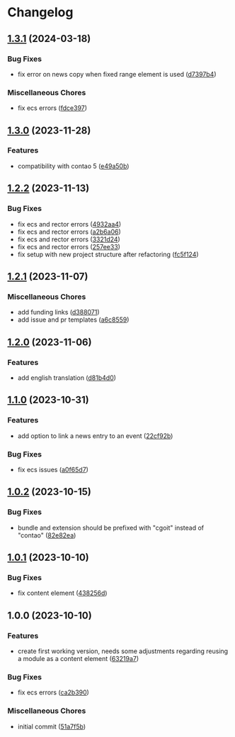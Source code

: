 # Changelog

## [1.3.1](https://github.com/cgoIT/contao-cmace-bundle/compare/v1.3.0...v1.3.1) (2024-03-18)


### Bug Fixes

* fix error on news copy when fixed range element is used ([d7397b4](https://github.com/cgoIT/contao-cmace-bundle/commit/d7397b4c939fb5cdc23cfc6c50d9eb275b237ab3))


### Miscellaneous Chores

* fix ecs errors ([fdce397](https://github.com/cgoIT/contao-cmace-bundle/commit/fdce3976b91bb5c0cee22ca59aa1d7f2f8803c19))

## [1.3.0](https://github.com/cgoIT/contao-cmace-bundle/compare/v1.2.2...v1.3.0) (2023-11-28)


### Features

* compatibility with contao 5 ([e49a50b](https://github.com/cgoIT/contao-cmace-bundle/commit/e49a50b6caff574d776619f00d66757a55c116d7))

## [1.2.2](https://github.com/cgoIT/contao-cmace-bundle/compare/v1.2.1...v1.2.2) (2023-11-13)


### Bug Fixes

* fix ecs and rector errors ([4932aa4](https://github.com/cgoIT/contao-cmace-bundle/commit/4932aa42199e022847d740d8915c2b9b8f173e9c))
* fix ecs and rector errors ([a2b6a06](https://github.com/cgoIT/contao-cmace-bundle/commit/a2b6a06808c79dee01836934a411841b8b7e63b4))
* fix ecs and rector errors ([3321d24](https://github.com/cgoIT/contao-cmace-bundle/commit/3321d2455e13e9d3c544cd0868f67ecbf5d2da55))
* fix ecs and rector errors ([257ee33](https://github.com/cgoIT/contao-cmace-bundle/commit/257ee33a0f1d59100007b9b7fb7eda634ffed0ad))
* fix setup with new project structure after refactoring ([fc5f124](https://github.com/cgoIT/contao-cmace-bundle/commit/fc5f1248f70d25d963036944ff1011215f77b823))

## [1.2.1](https://github.com/cgoIT/contao-cmace-bundle/compare/v1.2.0...v1.2.1) (2023-11-07)


### Miscellaneous Chores

* add funding links ([d388071](https://github.com/cgoIT/contao-cmace-bundle/commit/d388071754365a97913ef2e7505a89c236242a4c))
* add issue and pr templates ([a6c8559](https://github.com/cgoIT/contao-cmace-bundle/commit/a6c855917543f5ff78871872d7bbec4c9ab0c279))

## [1.2.0](https://github.com/cgoIT/contao-cmace-bundle/compare/v1.1.0...v1.2.0) (2023-11-06)


### Features

* add english translation ([d81b4d0](https://github.com/cgoIT/contao-cmace-bundle/commit/d81b4d0c4bc2c62b23a16af02087c87cc89d8371))

## [1.1.0](https://github.com/cgoIT/contao-cmace-bundle/compare/v1.0.2...v1.1.0) (2023-10-31)


### Features

* add option to link a news entry to an event ([22cf92b](https://github.com/cgoIT/contao-cmace-bundle/commit/22cf92b16eed04f410a85315333b7317424f8017))


### Bug Fixes

* fix ecs issues ([a0f65d7](https://github.com/cgoIT/contao-cmace-bundle/commit/a0f65d7a24e0801f72207bdf4412680ab92290bb))

## [1.0.2](https://github.com/cgoIT/contao-cmace-bundle/compare/v1.0.1...v1.0.2) (2023-10-15)


### Bug Fixes

* bundle and extension should be prefixed with "cgoit" instead of "contao" ([82e82ea](https://github.com/cgoIT/contao-cmace-bundle/commit/82e82eaab82b30efaa6395393e197fdae7881e7f))

## [1.0.1](https://github.com/cgoIT/contao-cmace-bundle/compare/v1.0.0...v1.0.1) (2023-10-10)


### Bug Fixes

* fix content element ([438256d](https://github.com/cgoIT/contao-cmace-bundle/commit/438256d7fd0308a146cb0456b6279f47bcc9241e))

## 1.0.0 (2023-10-10)


### Features

* create first working version, needs some adjustments regarding reusing a module as a content element ([63219a7](https://github.com/cgoIT/contao-cmace-bundle/commit/63219a76df873c44babfd8fb741ff7ba23948bbc))


### Bug Fixes

* fix ecs errors ([ca2b390](https://github.com/cgoIT/contao-cmace-bundle/commit/ca2b390173863399148502322acd3bb98f36298c))


### Miscellaneous Chores

* initial commit ([51a7f5b](https://github.com/cgoIT/contao-cmace-bundle/commit/51a7f5b411ec48d1e54cde53bac97c24f4813a99))

